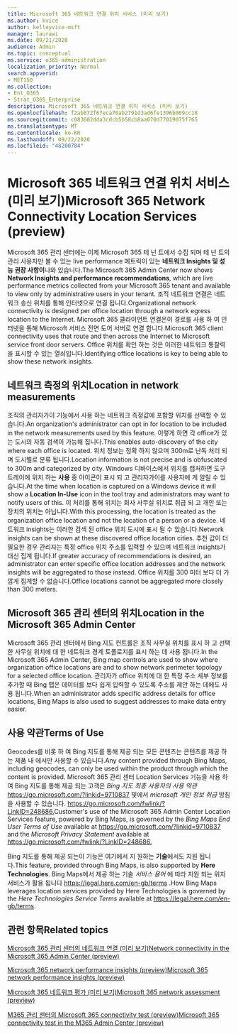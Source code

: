 ```yaml
---
title: Microsoft 365 네트워크 연결 위치 서비스 (미리 보기)
ms.author: kvice
author: kelleyvice-msft
manager: laurawi
ms.date: 09/21/2020
audience: Admin
ms.topic: conceptual
ms.service: o365-administration
localization_priority: Normal
search.appverid:
- MET150
ms.collection:
- Ent_O365
- Strat_O365_Enterprise
description: Microsoft 365 네트워크 연결 위치 서비스 (미리 보기)
ms.openlocfilehash: f2ab872f67eca70ab2791d3ad6fe1396b009cc18
ms.sourcegitcommit: c083602dda3cdcb5b58cb8aa070d77019075f765
ms.translationtype: MT
ms.contentlocale: ko-KR
ms.lasthandoff: 09/22/2020
ms.locfileid: "48200784"
---
```

# <a name="microsoft-365-network-connectivity-location-services-preview"></a><span data-ttu-id="380d0-103">Microsoft 365 네트워크 연결 위치 서비스 (미리 보기)</span><span class="sxs-lookup"><span data-stu-id="380d0-103">Microsoft 365 Network Connectivity Location Services (preview)</span></span>

<span data-ttu-id="380d0-104">Microsoft 365 관리 센터에는 이제 Microsoft 365 테 넌 트에서 수집 되며 테 넌 트의 관리 사용자만 볼 수 있는 live performance 메트릭이 있는 **네트워크 Insights 및 성능 권장 사항이**나와 있습니다.</span><span class="sxs-lookup"><span data-stu-id="380d0-104">The Microsoft 365 Admin Center now shows **Network Insights and performance recommendations**, which are live performance metrics collected from your Microsoft 365 tenant and available to view only by administrative users in your tenant.</span></span> <span data-ttu-id="380d0-105">조직 네트워크 연결은 네트워크 송신 위치를 통해 인터넷으로 연결 됩니다.</span><span class="sxs-lookup"><span data-stu-id="380d0-105">Organizational network connectivity is designed per office location through a network egress location to the Internet.</span></span> <span data-ttu-id="380d0-106">Microsoft 365 클라이언트 연결은이 경로를 사용 하 여 인터넷을 통해 Microsoft 서비스 전면 도어 서버로 연결 합니다.</span><span class="sxs-lookup"><span data-stu-id="380d0-106">Microsoft 365 client connectivity uses that route and then across the Internet to Microsoft service front door servers.</span></span> <span data-ttu-id="380d0-107">Office 위치를 확인 하는 것은 이러한 네트워크 통찰력을 표시할 수 있는 열쇠입니다.</span><span class="sxs-lookup"><span data-stu-id="380d0-107">Identifying office locations is key to being able to show these network insights.</span></span>

## <a name="location-in-network-measurements"></a><span data-ttu-id="380d0-108">네트워크 측정의 위치</span><span class="sxs-lookup"><span data-stu-id="380d0-108">Location in network measurements</span></span>

<span data-ttu-id="380d0-109">조직의 관리자가이 기능에서 사용 하는 네트워크 측정값에 포함할 위치를 선택할 수 있습니다.</span><span class="sxs-lookup"><span data-stu-id="380d0-109">An organization's administrator can opt in for location to be included in the network measurements used by this feature.</span></span> <span data-ttu-id="380d0-110">이렇게 하면 각 office가 있는 도시의 자동 검색이 가능해 집니다.</span><span class="sxs-lookup"><span data-stu-id="380d0-110">This enables auto-discovery of the city where each office is located.</span></span> <span data-ttu-id="380d0-111">위치 정보는 정확 하지 않으며 300m로 난독 처리 되며 도시별로 분류 됩니다.</span><span class="sxs-lookup"><span data-stu-id="380d0-111">Location information is not precise and is obfuscated to 300m and categorized by city.</span></span> <span data-ttu-id="380d0-112">Windows 디바이스에서 위치를 캡처하면 도구 트레이에 위치 하는 **사용** 중 아이콘이 표시 되 고 관리자가이를 사용자에 게 알릴 수 있습니다.</span><span class="sxs-lookup"><span data-stu-id="380d0-112">At the time when location is captured on a Windows device it will show a **Location In-Use** icon in the tool tray and administrators may want to notify users of this.</span></span> <span data-ttu-id="380d0-113">이 처리를 통해 위치는 회사 사무실 위치로 취급 되 고 개인 또는 장치의 위치는 아닙니다.</span><span class="sxs-lookup"><span data-stu-id="380d0-113">With this processing, the location is treated as the organization office location and not the location of a person or a device.</span></span> <span data-ttu-id="380d0-114">네트워크 insights는 이러한 검색 된 office 위치 도시에 표시 될 수 있습니다.</span><span class="sxs-lookup"><span data-stu-id="380d0-114">Network insights can be shown at these discovered office location cities.</span></span> <span data-ttu-id="380d0-115">추천 값이 더 필요한 경우 관리자는 특정 office 위치 주소를 입력할 수 있으며 네트워크 insights가 대신 집계 됩니다.</span><span class="sxs-lookup"><span data-stu-id="380d0-115">If greater accuracy of recommendations is desired, an administrator can enter specific office location addresses and the network insights will be aggregated to those instead.</span></span> <span data-ttu-id="380d0-116">Office 위치를 300 미터 보다 더 가깝게 집계할 수 없습니다.</span><span class="sxs-lookup"><span data-stu-id="380d0-116">Office locations cannot be aggregated more closely than 300 meters.</span></span>

## <a name="location-in-the-microsoft-365-admin-center"></a><span data-ttu-id="380d0-117">Microsoft 365 관리 센터의 위치</span><span class="sxs-lookup"><span data-stu-id="380d0-117">Location in the Microsoft 365 Admin Center</span></span>

<span data-ttu-id="380d0-118">Microsoft 365 관리 센터에서 Bing 지도 컨트롤은 조직 사무실 위치를 표시 하 고 선택한 사무실 위치에 대 한 네트워크 경계 토폴로지를 표시 하는 데 사용 됩니다.</span><span class="sxs-lookup"><span data-stu-id="380d0-118">In the Microsoft 365 Admin Center, Bing map controls are used to show where organization office locations are and to show network perimeter topology for a selected office location.</span></span> <span data-ttu-id="380d0-119">관리자가 office 위치에 대 한 특정 주소 세부 정보를 추가할 때 Bing 맵은 데이터를 보다 쉽게 입력할 수 있도록 주소를 제안 하는 데에도 사용 됩니다.</span><span class="sxs-lookup"><span data-stu-id="380d0-119">When an administrator adds specific address details for office locations, Bing Maps is also used to suggest addresses to make data entry easier.</span></span>

## <a name="terms-of-use"></a><span data-ttu-id="380d0-120">사용 약관</span><span class="sxs-lookup"><span data-stu-id="380d0-120">Terms of Use</span></span>

<span data-ttu-id="380d0-121">Geocodes를 비롯 하 여 Bing 지도를 통해 제공 되는 모든 콘텐츠는 콘텐츠를 제공 하는 제품 내 에서만 사용할 수 있습니다.</span><span class="sxs-lookup"><span data-stu-id="380d0-121">Any content provided through Bing Maps, including geocodes, can only be used within the product through which the content is provided.</span></span> <span data-ttu-id="380d0-122">Microsoft 365 관리 센터 Location Services 기능을 사용 하 여 Bing 지도를 통해 제공 되는 고객은 _Bing 지도 최종 사용자의 사용 약관_ <https://go.microsoft.com/?linkid=9710837> 및에서 _microsoft 개인 정보 취급_ 방침을 사용할 수 있습니다. <https://go.microsoft.com/fwlink/?LinkID=248686.></span><span class="sxs-lookup"><span data-stu-id="380d0-122">Customer's use of the Microsoft 365 Admin Center Location Services feature, powered by Bing Maps, is governed by the _Bing Maps End User Terms of Use_ available at <https://go.microsoft.com/?linkid=9710837> and the _Microsoft Privacy Statement_ available at <https://go.microsoft.com/fwlink/?LinkID=248686.></span></span>

<span data-ttu-id="380d0-123">Bing 지도를 통해 제공 되는이 기능은 여기에서 지 원하는 **기술**에서도 지원 됩니다.</span><span class="sxs-lookup"><span data-stu-id="380d0-123">This feature, provided through Bing Maps, is also supported by **Here Technologies**.</span></span> <span data-ttu-id="380d0-124">Bing Maps에서 제공 하는 기술 _서비스 용어_ 에 따라 지원 되는 위치 서비스가 활용 됩니다 <https://legal.here.com/en-gb/terms> .</span><span class="sxs-lookup"><span data-stu-id="380d0-124">How Bing Maps leverages location services provided by Here Technologies is governed by the _Here Technologies Service Terms_ available at <https://legal.here.com/en-gb/terms>.</span></span>

## <a name="related-topics"></a><span data-ttu-id="380d0-125">관련 항목</span><span class="sxs-lookup"><span data-stu-id="380d0-125">Related topics</span></span>

[<span data-ttu-id="380d0-126">Microsoft 365 관리 센터의 네트워크 연결 (미리 보기)</span><span class="sxs-lookup"><span data-stu-id="380d0-126">Network connectivity in the Microsoft 365 Admin Center (preview)</span></span>](office-365-network-mac-perf-overview.md)

[<span data-ttu-id="380d0-127">Microsoft 365 network performance insights (preview)</span><span class="sxs-lookup"><span data-stu-id="380d0-127">Microsoft 365 network performance insights (preview)</span></span>](office-365-network-mac-perf-insights.md)

[<span data-ttu-id="380d0-128">Microsoft 365 네트워크 평가 (미리 보기)</span><span class="sxs-lookup"><span data-stu-id="380d0-128">Microsoft 365 network assessment (preview)</span></span>](office-365-network-mac-perf-score.md)

[<span data-ttu-id="380d0-129">M365 관리 센터의 Microsoft 365 connectivity test (preview)</span><span class="sxs-lookup"><span data-stu-id="380d0-129">Microsoft 365 connectivity test in the M365 Admin Center (preview)</span></span>](office-365-network-mac-perf-onboarding-tool.md)

